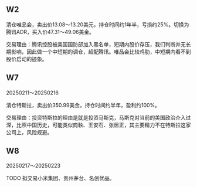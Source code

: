 ## W2

清仓唯品会，卖出价13.08～13.20美元，持仓时间约1年半，亏损约25%。切换为腾讯ADR，买入价47.31～49.06美金。

交易理由：腾讯控股被美国国防部加入黑名单，短期内股价存压，我们判断并无长期影响，因此做一个中短期的调仓，超配腾讯。唯品会比较鸡肋，中短期内看不到股价启动的迹象。

## W7

20250211～20250216

清仓特斯拉，卖出价350.99美金，持仓时间约半年，盈利约100%。

交易理由：投资特斯拉的理由是就是投资马斯克，马斯克对当前的美国政治介入过深，比照中国历史，可能类似商鞅、王安石、张居正，其主要精力不在特斯拉这家公司上，风险规避。

## W8 

20250217～20250223

TODO 拟交易小米集团、贵州茅台、名创优品。
